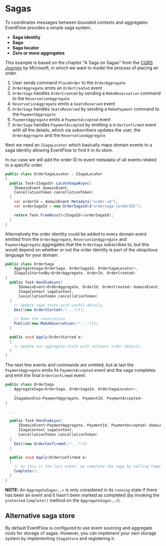 # Sagas

To coordinates messages between bounded contexts and aggregates EventFlow
provides a simple saga system.

* **Saga identity**
* **Saga**
* **Saga locator**
* **Zero or more aggregates**

This example is based on the chapter "A Saga on Sagas" from the
[CQRS Journey](https://msdn.microsoft.com/en-us/library/jj591569.aspx) by
Microsoft, in which we want to model the process of placing an order.

1. User sends command `PlaceOrder` to the `OrderAggregate`
1. `OrderAggregate` emits an `OrderCreated` event
1. `OrderSaga` handles `OrderCreated` by sending a `MakeReservation` command
   to the `ReservationAggregate`
1. `ReservationAggregate` emits a `SeatsReserved` event
1. `OrderSaga` handles `SeatsReserved` by sending a `MakePayment` command
   to the `PaymentAggregate`
1. `PaymentAggregate` emits a `PaymentAccepted` event
1. `OrderSaga` handles `PaymentAccepted` by emitting a `OrderConfirmed` event
   with all the details, which via subscribers updates the user, the
   `OrderAggregate` and the `ReservationAggregate`

Next we need an `ISagaLocator` which basically maps domain events to a saga
identity allowing EventFlow to find it in its store.

In our case we will add the order ID to event metadata of all events related to
a specific order.

```csharp
public class OrderSagaLocator : ISagaLocator
{
  public Task<ISagaId> LocateSagaAsync(
    IDomainEvent domainEvent,
    CancellationToken cancellationToken)
  {
    var orderId = domainEvent.Metadata["order-id"];
    var orderSagaId = new OrderSagaId($"ordersaga-{orderId}");

    return Task.FromResult<ISagaId>(orderSagaId);
  }
}
```

Alternatively the order identity could be added to every domain event emitted
from the `OrderAggregate`, `ReservationAggregate` and `PaymentAggregate`
aggregates that the `OrderSaga` subscribes to, but this would depend on whether
or not the order identity is part of the ubiquitous language for your domain.

```csharp
public class OrderSaga
  : AggregateSaga<OrderSaga, OrderSagaId, OrderSagaLocator>,
    ISagaIsStartedBy<OrderAggregate, OrderId, OrderCreated>
{
  public Task HandleAsync(
      IDomainEvent<OrderAggregate, OrderId, OrderCreated> domainEvent,
      ISagaContext sagaContext,
      CancellationToken cancellationToken)
  {
    // Update saga state with useful details.
    Emit(new OrderStarted(/*...*/));

    // Make the reservation
    Publish(new MakeReservation(/*...*/));
  }

  public void Apply(OrderStarted e)
  {
    // Update our aggregate state with relevant order details
  }
}
```

The next few events and commands are omitted, but at last the `PaymentAggregate`
emits its `PaymentAccepted` event and the saga completes and emit the final
`OrderConfirmed` event.

```csharp
public class OrderSaga
  : AggregateSaga<OrderSaga, OrderSagaId, OrderSagaLocator>,
    ...
    ISagaHandles<PaymentAggregate, PaymentId, PaymentAccepted>
{

  ...

  public Task HandleAsync(
      IDomainEvent<PaymentAggregate, PaymentId, PaymentAccepted> domainEvent,
      ISagaContext sagaContext,
      CancellationToken cancellationToken)
  {
    Emit(new OrderConfirmed(/*...*/))
  }

  public void Apply(OrderConfirmed e)
  {
    // As this is the last event, we complete the saga by calling Complete()
    Complete();
  }
}
```

**NOTE:** An `AggregateSaga<,,>` is only considered in its `running` state if
there has been an event and it hasn't been marked as completed (by invoking the
`protected` `Complete()` method on the `AggregateSaga<,,>`).


## Alternative saga store

By default EventFlow is configured to use event sourcing and aggregate roots
for storage of sagas. However, you can implement your own storage system by
implementing `ISagaStore` and registering it.
